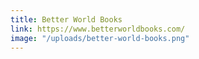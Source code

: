 ```yaml
---
title: Better World Books
link: https://www.betterworldbooks.com/
image: "/uploads/better-world-books.png"
---
```


